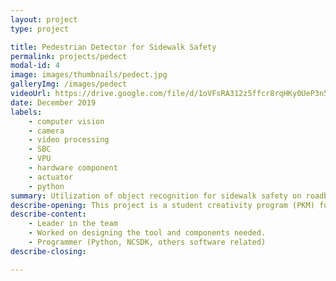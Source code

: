 ```yaml
---
layout: project
type: project

title: Pedestrian Detector for Sidewalk Safety
permalink: projects/pedect
modal-id: 4
image: images/thumbnails/pedect.jpg
galleryImg: /images/pedect
videoUrl: https://drive.google.com/file/d/1oVFsRA312z5ffcr8rqHKy0UeP3n5KrYM/preview?resourcekey=null
date: December 2019
labels:
    - computer vision
    - camera
    - video processing
    - SBC
    - VPU
    - hardware component
    - actuator
    - python
summary: Utilization of object recognition for sidewalk safety on roadblocks using real time video processing.
describe-opening: This project is a student creativity program (PKM) funded by Directorate General of Higher Education, Ministry of National Education (DIKTI) by submitting a proposal and an obligation to make a final report. It is a road block like tool on a pedestrian path that utilizes object detection using camera (Raspberry Pi 3 + Intel Movidius 2) which functions to prevent others than pedestrians and cyclists from entering the area. This is a professional project done by three people and the work I did
describe-content:
    - Leader in the team
    - Worked on designing the tool and components needed.
    - Programmer (Python, NCSDK, others software related)
describe-closing:

---
```

